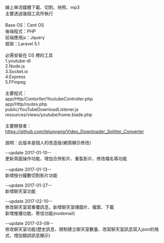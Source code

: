 線上串流媒體下載、切割、快照、mp3<BR>
主要透過幾個工具所執行<BR>
<BR>
Base OS：Cent OS<BR>
後端程式：PHP<BR>
前端應用js：Jquery<BR>
框架：Laravel 5.1<BR>
<BR>
必需安裝在 OS 裡的工具<BR>
1.youtube-dl<BR>
2.Node.js<BR>
3.Socket.io<BR>
4.Express<BR>
5.FFmpeg<BR>
<br>
主要程式：<br>
app/Http/Contorller/YoutubeController.php<BR>
app/Http/routes.php<BR>
public/YouTubeDownloadListener.js<BR>
resources/views/youtube/home.blade.php<BR>
<BR>
主要開發者：https://github.com/telunyang/Video_Downloader_Splitter_Converter<br>
<br>
說明：此版本是個人的改造版(網頁顯示修改)

--update 2017-01-10--<BR>
更新頁面操作功能、增加合併影片、重製影片、修改檔名等功能<BR>
<BR>
--update 2017-01-13--<BR>
新增按分鐘數切割影片功能<BR>

--update 2017-01-27--<BR>
新增聊天室功能

--update 2017-02-10--<BR>
修改聊天室寫重覆訊息，新增聊天室傳圖片、檔案、下載<br>新增推播功能、寄信功能(nodemail)

--update 2017-03-08--<BR>
修改聊天室功能(歷史訊息、限制建立聊天室數量、改寫聊天室訊息寫入json的格式、增加錯誤訊息顯示)
